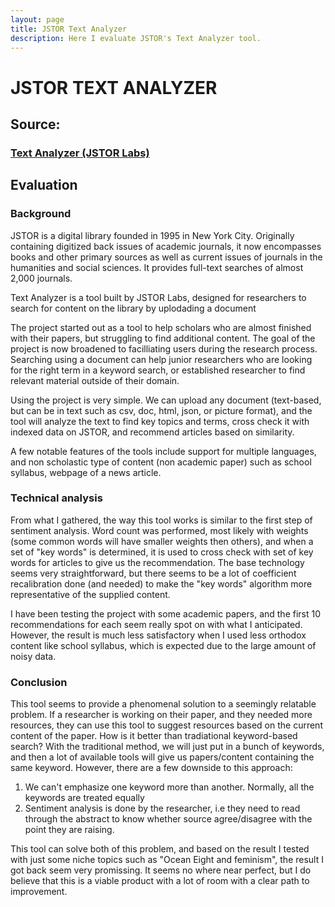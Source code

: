 ```yaml
---
layout: page
title: JSTOR Text Analyzer
description: Here I evaluate JSTOR's Text Analyzer tool.
---
```


# JSTOR TEXT ANALYZER

## Source:

### [Text Analyzer (JSTOR Labs)](https://www.jstor.org/analyze/)

## Evaluation

### Background

JSTOR is a digital library founded in 1995 in New York City. Originally containing digitized back issues of academic journals, it now encompasses books and other primary sources as well as current issues of journals in the humanities and social sciences. It provides full-text searches of almost 2,000 journals.

Text Analyzer is a tool built by JSTOR Labs, designed for researchers to search for content on the library by uplodading a document

The project started out as a tool to help scholars who are almost finished with their papers, but struggling to find additional content. The goal of the project is now broadened to facilliating users during the research process. Searching using a document can help junior researchers who are looking for the right term in a keyword search, or established researcher to find relevant material outside of their domain.

Using the project is very simple. We can upload any document (text-based, but can be in text such as csv, doc, html, json, or picture format), and the tool will analyze the text to find key topics and terms, cross check it with indexed data on JSTOR, and recommend articles based on similarity.

A few notable features of the tools include support for multiple languages, and non scholastic type of content (non academic paper) such as school syllabus, webpage of a news article.

### Technical analysis

From what I gathered, the way this tool works is similar to the first step of sentiment analysis. Word count was performed, most likely with weights (some common words will have smaller weights then others), and when a set of "key words" is determined, it is used to cross check with set of key words for articles to give us the recommendation. The base technology seems very straightforward, but there seems to be a lot of coefficient recalibration done (and needed) to make the "key words" algorithm more representative of the supplied content.

I have been testing the project with some academic papers, and the first 10 recommendations for each seem really spot on with what I anticipated. However, the result is much less satisfactory when I used less orthodox content like school syllabus, which is expected due to the large amount of noisy data.

### Conclusion

This tool seems to provide a phenomenal solution to a seemingly relatable problem. If a researcher is working on their paper, and they needed more resources, they can use this tool to suggest resources based on the current content of the paper. How is it better than tradiational keyword-based search? With the traditional method, we will just put in a bunch of keywords, and then a lot of available tools will give us papers/content containing the same keyword. However, there are a few downside to this approach:

1. We can't emphasize one keyword more than another. Normally, all the keywords are treated equally
2. Sentiment analysis is done by the researcher, i.e they need to read through the abstract to know whether source agree/disagree with the point they are raising.

This tool can solve both of this problem, and based on the result I tested with just some niche topics such as "Ocean Eight and feminism", the result I got back seem very promissing. It seems no where near perfect, but I do believe that this is a viable product with a lot of room with a clear path to improvement.

```python

```
